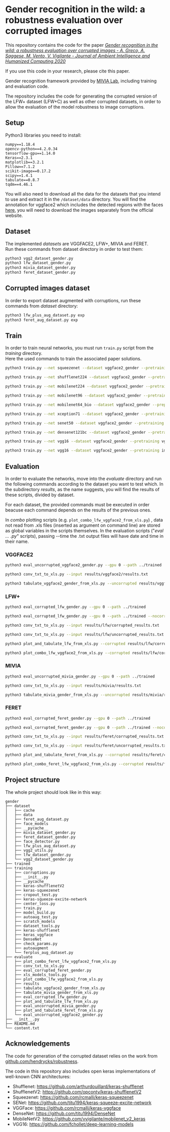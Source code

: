 # Gender recognition in the wild: a robustness evaluation over corrupted images

This repository contains the code for the paper [*Gender recognition in the wild: a robustness evaluation over corrupted images - A. Greco, A. Saggese, M. Vento, V. Vigilante - Journal of Ambient Intelligence and Humanized Computing 2020*](https://link.springer.com/article/10.1007/s12652-020-02750-0)

If you use this code in your research, please cite this paper.


Gender recognition framework provided by [MIVIA Lab](https://mivia.unisa.it), including training and evaluation code.

The repository includes the code for generating the corrupted version of the LFW+ dataset (LFW+C) as well as other corrupted datasets, in order to allow the evaluation of the model robustness to image corruptions.




## Setup

Python3 libraries you need to install:

```
numpy==1.18.4
opencv-python==4.2.0.34
tensorflow-gpu==1.14.0
Keras==2.3.1
matplotlib==3.2.1
Pillow==7.1.2
scikit-image==0.17.2
scipy==1.4.1
tabulate==0.8.7
tqdm==4.46.1
```

You will also need to download all the data for the datasets that you intend to use and extract it in the `/dataset/data` directory.
You will find the annotation for vggface2 which includes the detected regions with the faces [here](https://github.com/MiviaLab/GenderRecognitionFramework/releases/tag/0), you will need to download the images separately from the official website.

## Dataset
The implemented _datasets_ are VGGFACE2, LFW+, MIVIA and FERET. <br>
Run these commands from dataset directory in order to test them:

```bash
python3 vgg2_dataset_gender.py
python3 lfw_dataset_gender.py
python3 mivia_dataset_gender.py
python3 feret_dataset_gender.py
```

## Corrupted images dataset

In order to export dataset augmented with corruptions, run these commands from _dataset_ directory:

```bash
python3 lfw_plus_aug_dataset.py exp
python3 feret_aug_dataset.py exp
```

## Train
In order to train neural networks, you must run <code>train.py</code> script from the _training_ directory.<br>
Here the used commands to train the associated paper solutions.

```bash
python3 train.py --net squeezenet --dataset vggface2_gender --pretraining imagenet --preprocessing vggface2 --augmentation default --batch 128 --lr 0.005:0.2:20 --sel_gpu 0 --training-epochs 70 --weight_decay 0.005 --momentum
```
```bash
python3 train.py --net shufflenet224 --dataset vggface2_gender --pretraining imagenet --preprocessing vggface2 --augmentation default --batch 128 --lr 0.005:0.2:20 --sel_gpu 0 --training-epochs 70 --weight_decay 0.005 --momentum
```
```bash
python3 train.py --net mobilenet224 --dataset vggface2_gender --pretraining imagenet --preprocessing vggface2 --augmentation default --batch 128 --lr 0.005:0.2:20 --sel_gpu 0 --training-epochs 70 --weight_decay 0.005 --momentum
```
```bash
python3 train.py --net mobilenet96 --dataset vggface2_gender --pretraining imagenet --preprocessing vggface2 --augmentation default --batch 128 --lr 0.005:0.2:20  --sel_gpu 0 --training-epochs 70 --weight_decay 0.005 --momentum
```
```bash
python3 train.py --net mobilenet64_bio --dataset vggface2_gender --preprocessing vggface2 --augmentation default --batch 128 --lr 0.005:0.2:20 --sel_gpu 0 --training-epochs 70 --weight_decay 0.005 --momentum
```
```bash
python3 train.py --net xception71 --dataset vggface2_gender --pretraining imagenet --preprocessing vggface2 --augmentation default --batch 128 --lr 0.005:0.2:20 --sel_gpu 0 --training-epochs 70 --weight_decay 0.005 --momentum
```
```bash
python3 train.py --net senet50 --dataset vggface2_gender --pretraining imagenet --preprocessing vggface2 --augmentation default --batch 128 --lr 0.005:0.2:20 --sel_gpu 0 --training-epochs 70 --weight_decay 0.005 --momentum
```
```bash
python3 train.py --net densenet121bc --dataset vggface2_gender --pretraining imagenet --preprocessing vggface2 --augmentation default --batch 128 --lr 0.005:0.2:20 --sel_gpu 0 --training-epochs 70 --weight_decay 0.005 --momentum
```
```bash
python3 train.py --net vgg16 --dataset vggface2_gender --pretraining vggface2 --preprocessing vggface2 --augmentation default --batch 128 --lr 0.005:0.2:20 --sel_gpu 0 --training-epochs 70 --weight_decay 0.005 --momentum
```
```bash
python3 train.py --net vgg16 --dataset vggface2_gender --pretraining imagenet --preprocessing vggface2 --augmentation default --batch 128 --lr 0.005:0.2:20 --sel_gpu 0,1,2 --ngpus 3 --training-epochs 70 --weight_decay 0.005 --momentum
```

## Evaluation
In order to evaluate the networks, move into the _evaluate_ directory and run the following commands according to the dataset you want to test which. In the subdirectory _results_, as the name suggests, you will find the results of these scripts, divided by dataset.

For each dataset, the provided commands must be executed in order beacuse each command depends on the results of the previous ones.

In _combo_ plotting scripts (e.g. <code>plot_combo_lfw_vggface2_from_xls.py</code>) , data not read from .xls files (inserted as argument on command line) are stored as global variables in the scripts themselves.
In the evaluation scripts ("_eval ... .py_" scripts), passing --time the .txt output files will have date and time in their name.

### VGGFACE2

```bash
python3 eval_uncorrupted_vggface2_gender.py --gpu 0 --path ../trained
```
```bash
python3 conv_txt_to_xls.py --input results/vggface2/results.txt
```
```bash
python3 tabulate_vggface2_gender_from_xls.py --uncorrupted results/vggface2/results.xls
```

### LFW+
```bash
python3 eval_corrupted_lfw_gender.py --gpu 0 --path ../trained
```
```bash
python3 eval_corrupted_lfw_gender.py --gpu 0 --path ../trained --nocorruption
```
```bash
python3 conv_txt_to_xls.py --input results/lfw/corrupted_results.txt
```
```bash
python3 conv_txt_to_xls.py --input results/lfw/uncorrupted_results.txt
```
```bash
python3 plot_and_tabulate_lfw_from_xls.py --corrupted results/lfw/corrupted_results.xls --uncorrupted results/lfw/uncorrupted_results.xls
```
```bash
python3 plot_combo_lfw_vggface2_from_xls.py --corrupted results/lfw/corrupted_results.xls --uncorrupted results/lfw/uncorrupted_results.xls
```

### MIVIA
```bash
python3 eval_uncorrupted_mivia_gender.py --gpu 0 --path ../trained
```
```bash
python3 conv_txt_to_xls.py --input results/mivia/results.txt 
```
```bash
python3 tabulate_mivia_gender_from_xls.py --uncorrupted results/mivia/results.xls
```


### FERET
```bash
python3 eval_corrupted_feret_gender.py --gpu 0 --path ../trained
```
```bash
python3 eval_corrupted_feret_gender.py --gpu 0 --path ../trained --nocorruption
```
```bash
python3 conv_txt_to_xls.py --input results/feret/corrupted_results.txt
```
```bash
python3 conv_txt_to_xls.py --input results/feret/uncorrupted_results.txt
```
```bash
python3 plot_and_tabulate_feret_from_xls.py --corrupted results/feret/corrupted_results.xls --uncorrupted results/feret/uncorrupted_results.xls
```
```bash
python3 plot_combo_feret_lfw_vggface2_from_xls.py --corrupted results/feret/corrupted_results.xls --uncorrupted results/feret/uncorrupted_results.xls
```

## Project structure
The whole project should look like in this way:

```
gender
├── dataset
│   ├── cache
│   ├── data
│   ├── feret_aug_dataset.py
│   ├── face_models
│   ├── __pycache__
│   ├── mivia_dataset_gender.py
│   ├── feret_dataset_gender.py
│   ├── face_detector.py
│   ├── lfw_plus_aug_dataset.py
│   ├── vgg2_utils.py
│   ├── lfw_dataset_gender.py
│   └── vgg2_dataset_gender.py
├── trained
├── training
│   ├── corruptions.py
│   ├── __init__.py
│   ├── __pycache__
│   ├── keras-shufflenetV2
│   ├── keras-squeezenet
│   ├── cropout_test.py
│   ├── keras-squeeze-excite-network
│   ├── center_loss.py
│   ├── train.py
│   ├── model_build.py
│   ├── autoaug_test.py
│   ├── scratch_models
│   ├── dataset_tools.py
│   ├── keras-shufflenet
│   ├── keras_vggface
│   ├── DenseNet
│   ├── check_params.py
│   ├── autoaugment
│   └── ferplus_aug_dataset.py
├── evaluate
│   ├── plot_combo_feret_lfw_vggface2_from_xls.py
│   ├── conv_txt_to_xls.py
│   ├── eval_corrupted_feret_gender.py
│   ├── xls_models_tools.py
│   ├── plot_combo_lfw_vggface2_from_xls.py
│   ├── results
│   ├── tabulate_vggface2_gender_from_xls.py
│   ├── tabulate_mivia_gender_from_xls.py
│   ├── eval_corrupted_lfw_gender.py
│   ├── plot_and_tabulate_lfw_from_xls.py
│   ├── eval_uncorrupted_mivia_gender.py
│   ├── plot_and_tabulate_feret_from_xls.py
│   └── eval_uncorrupted_vggface2_gender.py
├── __init__.py
├── README.md
└── content.txt
```

## Acknowledgements
The code for generation of the corrupted dataset relies on the work from [github.com/hendrycks/robustness](github.com/hendrycks/robustness).

The code in this repository also includes open keras implementations of well-known CNN architectures:
* Shufflenet: https://github.com/arthurdouillard/keras-shufflenet
* ShufflenetV2: https://github.com/opconty/keras-shufflenetV2
* Squeezenet: https://github.com/rcmalli/keras-squeezenet
* SENet: https://github.com/titu1994/keras-squeeze-excite-network
* VGGFace: https://github.com/rcmalli/keras-vggface
* DenseNet: https://github.com/titu1994/DenseNet
* MobileNetV2: https://github.com/vvigilante/mobilenet_v2_keras
* VGG16: https://github.com/fchollet/deep-learning-models



